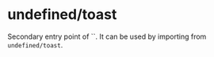 # undefined/toast

Secondary entry point of ``. It can be used by importing from `undefined/toast`.
